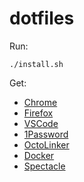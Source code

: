 # dotfiles

Run:
```
./install.sh
```

Get:
- [Chrome](https://www.google.co.uk/chrome/)
- [Firefox](https://www.mozilla.org/)
- [VSCode](https://code.visualstudio.com/)
- [1Password](https://1password.com/)
- [OctoLinker](https://github.com/OctoLinker/OctoLinker)
- [Docker](https://www.docker.com/)
- [Spectacle](https://www.spectacleapp.com/)
